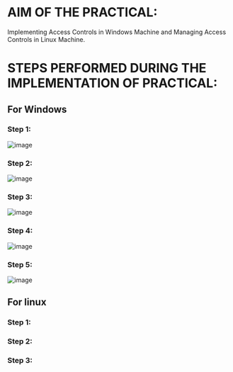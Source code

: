 # AIM OF THE PRACTICAL: 
Implementing Access Controls in Windows Machine and Managing Access
Controls in Linux Machine.

# STEPS PERFORMED DURING THE IMPLEMENTATION OF PRACTICAL:

## For Windows

### Step 1:
![image](https://github.com/kraken426/system_and_network_security/assets/67184260/f8ac848f-5a42-40b9-904f-36654eac42b5)


### Step 2:
![image](https://github.com/kraken426/system_and_network_security/assets/67184260/63146774-c906-4695-bb1f-3a83caa344c8)


### Step 3:
![image](https://github.com/kraken426/system_and_network_security/assets/67184260/849f4ec2-75eb-45f8-bf46-8b6209c0681f)


### Step 4:
![image](https://github.com/kraken426/system_and_network_security/assets/67184260/be92bf51-853c-4965-ac1b-ef7b706967f1)


### Step 5:
![image](https://github.com/kraken426/system_and_network_security/assets/67184260/7032b722-de09-41c8-92eb-cfbdef2b8208)

## For linux

### Step 1:

### Step 2:

### Step 3:
